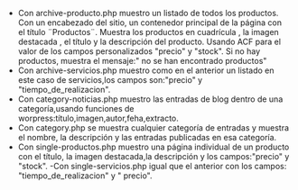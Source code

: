 - Con archive-producto.php  muestro un listado de todos los productos. Con un encabezado del sitio, un contenedor principal de la página con el título ¨Productos¨. Muestra los productos en cuadrícula , la imagen destacada , el título y la descripción del producto. Usando ACF para el valor de los campos personalizados "precio" y "stock". Si no hay productos, muestra el mensaje:" no se han encontrado productos"
- Con archive-servicios.php muestro como en el anterior un listado en este caso de servicios,los campos son:"precio" y "tiempo_de_realizacion".
- Con category-noticias.php muestro las entradas de blog dentro de una categoría,usando funciones de worpress:título,imagen,autor,feha,extracto.
- Con category.php se muestra cualquier categoría de entradas y muestra el nombre, la descripción  y las entradas publicadas en esa categoría. 
- Con single-productos.php muestro una página individual de un producto con el título, la imagen destacada,la descripción y los campos:"precio" y "stock".
-Con single-servicios.php igual que el anterior con los campos: "tiempo_de_realizacion" y " precio".